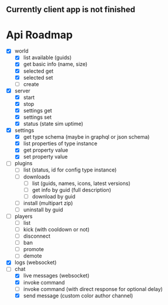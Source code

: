 ## Currently client app is not finished

# Api Roadmap

- [x] world
    - [x] list available (guids)
    - [x] get basic info (name, size)
    - [x] selected get
    - [x] selected set
    - [ ] create
- [x] server
    - [x] start
    - [x] stop
    - [x] settings get
    - [x] settings set
    - [x] status (state sim uptime)
- [x] settings
    - [x] get type schema (maybe in graphql or json schema)
    - [x] list properties of type instance
    - [x] get property value
    - [x] set property value
- [ ] plugins
    - [ ] list (status, id for config type instance)
    - [ ] downloads
        - [ ] list (guids, names, icons, latest versions)
        - [ ] get info by guid (full description)
        - [ ] download by guid
    - [ ] install (multipart zip)
    - [ ] uninstall by guid
- [ ] players
    - [ ] list
    - [ ] kick (with cooldown or not)
    - [ ] disconnect
    - [ ] ban
    - [ ] promote
    - [ ] demote
- [x] logs (websocket)
- [ ] chat
    - [x] live messages (websocket)
    - [x] invoke command
    - [ ] invoke command (with direct response for optional delay)
    - [x] send message (custom color author channel)
